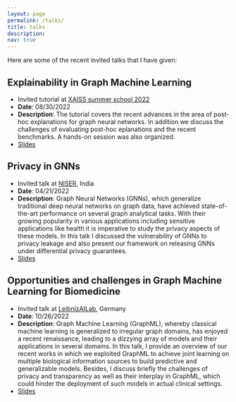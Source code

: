 ```yaml
---
layout: page
permalink: /talks/
title: talks
description: 
nav: true
---
```

 
Here are some of the recent invited talks that I have given:

## Explainability in Graph Machine Learning

- Invited tutorial at [XAISS summer school 2022](https://xaiss.eu)
- **Date**: 08/30/2022
- **Description**: The tutorial covers the recent advances in the area of post-hoc explanations for graph neural networks. In addition we discuss the challenges of evaluating post-hoc eplanations and the recent benchmarks. A hands-on session was also organized.
- [Slides](/assets/talks/Tutorial-XAIGraphML.pdf)

## Privacy in GNNs

- Invited talk at [NISER](https://www.niser.ac.in/~smishra/event/cskathabarta/archive/2022.html), India
- **Date**: 04/21/2022
- **Description**: Graph Neural Networks (GNNs), which generalize traditional deep neural networks on graph data, have achieved state-of-the-art performance on several graph analytical tasks. With their growing popularity in various applications including sensitive applications like health it is imperative to study the privacy aspects of these models. In this talk I discussed the vulnerability of GNNs to privacy leakage and also present our framework on releasing GNNs under differential privacy guarantees.
- [Slides](/assets/talks/PrivacyinGNNs.pdf)

##  Opportunities and challenges in Graph Machine Learning for Biomedicine 

- Invited talk at [LeibnizAILab](https://leibniz-ai-lab.de), Germany
- **Date**: 10/26/2022
- **Description**: Graph Machine Learning (GraphML), whereby classical machine learning is generalized to irregular graph domains, has enjoyed a recent renaissance, leading to a dizzying array of models and their applications in several domains. In this talk, I provide an overview of our recent works in which we exploited GraphML to achieve joint learning on multiple biological information sources to build predictive and generalizable models. Besides, I discuss briefly the challenges of privacy and transparency as well as their interplay in GraphML, which could hinder the deployment of such models in actual clinical settings.
- [Slides](/assets/talks/GraphML-FutureLab.pdf)



 




    


   
    



